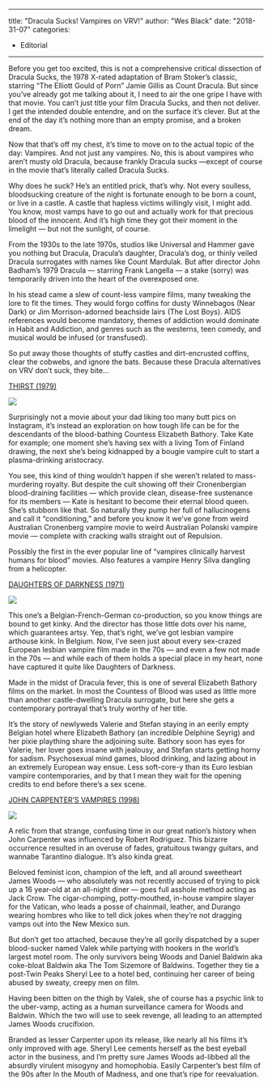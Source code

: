
---
title: "Dracula Sucks! Vampires on VRV!"
author: "Wes Black"
date: "2018-31-07"
categories:
- Editorial
---

Before you get too excited, this is not a comprehensive critical dissection of Dracula Sucks, the 1978 X-rated adaptation of Bram Stoker’s classic, starring “The Elliott Gould of Porn” Jamie Gillis as Count Dracula. But since you’ve already got me talking about it, I need to air the one gripe I have with that movie. You can’t just title your film Dracula Sucks, and then not deliver. I get the intended double entendre, and on the surface it’s clever. But at the end of the day it’s nothing more than an empty promise, and a broken dream. 

Now that that’s off my chest, it’s time to move on to the actual topic of the day: Vampires. And not just any vampires. No, this is about vampires who aren’t musty old Dracula, because frankly Dracula sucks —except of course in the movie that’s literally called Dracula Sucks.

Why does he suck? He’s an entitled prick, that’s why. Not every soulless, bloodsucking creature of the night is fortunate enough to be born a count, or live in a castle. A castle that hapless victims willingly visit, I might add. You know, most vamps have to go out and actually work for that precious blood of the innocent. And it’s high time they got their moment in the limelight — but not the sunlight, of course. 

From the 1930s to the late 1970s, studios like Universal and Hammer gave you nothing but Dracula, Dracula’s daughter, Dracula’s dog, or thinly veiled Dracula surrogates with names like Count Mardulak. But after director John Badham’s 1979 Dracula — starring Frank Langella — a stake (sorry) was temporarily driven into the heart of the overexposed one. 

In his stead came a slew of count-less vampire films, many tweaking the lore to fit the times. They would forgo coffins for dusty Winnebagos (Near Dark) or Jim Morrison-adorned beachside lairs (The Lost Boys). AIDS references would become mandatory, themes of addiction would dominate in Habit and Addiction, and genres such as the westerns, teen comedy, and musical would be infused (or transfused). 

So put away those thoughts of stuffy castles and dirt-encrusted coffins, clear the cobwebs, and ignore the bats. Because these Dracula alternatives on VRV don’t suck, they bite…

[THIRST (1979)](https://vrv.co/watch/G6Q4PWM1R/Thirst)

![](https://i1.wp.com/vrvblog.co/wp-content/uploads/2018/07/Thirst.jpg?resize=900%2C368&#038;ssl=1)

Surprisingly not a movie about your dad liking too many butt pics on Instagram, it’s instead an exploration on how tough life can be for the descendants of the blood-bathing Countess Elizabeth Bathory. Take Kate for example; one moment she’s having sex with a living Tom of Finland drawing, the next she’s being kidnapped by a bougie vampire cult to start a plasma-drinking aristocracy. 

You see, this kind of thing wouldn’t happen if she weren’t related to mass-murdering royalty. But despite the cult showing off their Cronenbergian blood-draining facilities — which provide clean, disease-free sustenance for its members — Kate is hesitant to become their eternal blood queen. She’s stubborn like that. So naturally they pump her full of hallucinogens and call it “conditioning,” and before you know it we’ve gone from weird Australian Cronenberg vampire movie to weird Australian Polanski vampire movie — complete with cracking walls straight out of Repulsion.

Possibly the first in the ever popular line of “vampires clinically harvest humans for blood” movies. Also features a vampire Henry Silva dangling from a helicopter. 

[DAUGHTERS OF DARKNESS (1971)](https://vrv.co/watch/GRVN4PDQY/Daughters-of-Darkness)

![](https://i0.wp.com/vrvblog.co/wp-content/uploads/2018/07/daughtersofdarkness.jpg?resize=1024%2C621&#038;ssl=1)

This one’s a Belgian-French-German co-production, so you know things are bound to get kinky. And the director has those little dots over his name, which guarantees artsy. Yep, that’s right, we’ve got lesbian vampire arthouse kink. In Belgium. Now, I’ve seen just about every sex-crazed European lesbian vampire film made in the 70s — and even a few not made in the 70s — and while each of them holds a special place in my heart, none have captured it quite like Daughters of Darkness. 

Made in the midst of Dracula fever, this is one of several Elizabeth Bathory films on the market. In most the Countess of Blood was used as little more than another castle-dwelling Dracula surrogate, but here she gets a contemporary portrayal that’s truly worthy of her title. 

It’s the story of newlyweds Valerie and Stefan staying in an eerily empty Belgian hotel where Elizabeth Bathory (an incredible Delphine Seyrig) and her pixie plaything share the adjoining suite. Bathory soon has eyes for Valerie, her lover goes insane with jealousy, and Stefan starts getting horny for sadism. Psychosexual mind games, blood drinking, and lazing about in an extremely European way ensue. Less soft-core-y than its Euro lesbian vampire contemporaries, and by that I mean they wait for the opening credits to end before there’s a sex scene.

[JOHN CARPENTER’S VAMPIRES (1998)](https://vrv.co/watch/GRZJXD3V6/John-Carpenters-Vampires)

![](https://i2.wp.com/vrvblog.co/wp-content/uploads/2018/07/Vampires.jpg?resize=1024%2C426&#038;ssl=1)

A relic from that strange, confusing time in our great nation’s history when John Carpenter was influenced by Robert Rodriguez. This bizarre occurrence resulted in an overuse of fades, gratuitous twangy guitars, and wannabe Tarantino dialogue. It’s also kinda great. 

Beloved feminist icon, champion of the left, and all around sweetheart James Woods — who absolutely was not recently accused of trying to pick up a 16 year-old at an all-night diner — goes full asshole method acting as Jack Crow. The cigar-chomping, potty-mouthed, in-house vampire slayer for the Vatican, who leads a posse of chainmail, leather, and Durango wearing hombres who like to tell dick jokes when they’re not dragging vamps out into the New Mexico sun. 

But don’t get too attached, because they’re all gorily dispatched by a super blood-sucker named Valek while partying with hookers in the world’s largest motel room. The only survivors being Woods and Daniel Baldwin aka coke-bloat Baldwin aka The Tom Sizemore of Baldwins. Together they tie a post-Twin Peaks Sheryl Lee to a hotel bed, continuing her career of being abused by sweaty, creepy men on film. 

Having been bitten on the thigh by Valek, she of course has a psychic link to the uber-vamp, acting as a human surveillance camera for Woods and Baldwin. Which the two will use to seek revenge, all leading to an attempted James Woods crucifixion. 

Branded as lesser Carpenter upon its release, like nearly all his films it’s only improved with age. Sheryl Lee cements herself as the best eyeball actor in the business, and I’m pretty sure James Woods ad-libbed all the absurdly virulent misogyny and homophobia. Easily Carpenter’s best film of the 90s after In the Mouth of Madness, and one that’s ripe for reevaluation. 
